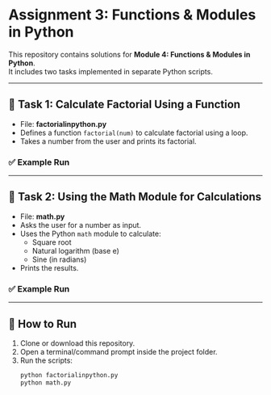 # Assignment 3: Functions & Modules in Python

This repository contains solutions for **Module 4: Functions & Modules in Python**.  
It includes two tasks implemented in separate Python scripts.

---

## 📌 Task 1: Calculate Factorial Using a Function
- File: **factorialinpython.py**
- Defines a function `factorial(num)` to calculate factorial using a loop.
- Takes a number from the user and prints its factorial.

### ✅ Example Run


---

## 📌 Task 2: Using the Math Module for Calculations
- File: **math.py**
- Asks the user for a number as input.
- Uses the Python `math` module to calculate:
  - Square root
  - Natural logarithm (base e)
  - Sine (in radians)
- Prints the results.

### ✅ Example Run



---

## 🚀 How to Run
1. Clone or download this repository.
2. Open a terminal/command prompt inside the project folder.
3. Run the scripts:
   ```bash
   python factorialinpython.py
   python math.py
